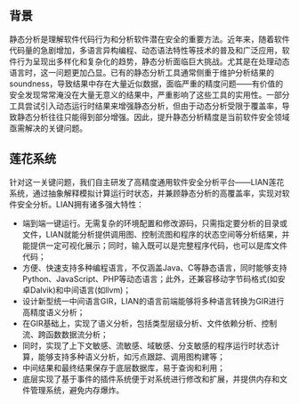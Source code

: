 ## **背景**

​		静态分析是理解软件代码行为和分析软件潜在安全的重要方法。近年来，随着软件代码量的急剧增加，多语言异构编程、动态语法特性等技术的普及和广泛应用，软件行为呈现出多样化和复杂化的趋势，静态分析面临巨大挑战。尤其是在处理动态语言时，这一问题更加凸显。已有的静态分析工具通常侧重于维护分析结果的 soundness，导致结果中存在大量近似数据，面临严重的精度问题——有价值的安全发现常常淹没在大量无意义的结果中，严重影响了这些工具的实用性。一部分工具尝试引入动态运行时结果来增强静态分析，但由于动态分析受限于覆盖率，导致静态分析往往只能得到部分增强。因此，提升静态分析精度是当前软件安全领域亟需解决的关键问题。

## **莲花系统**

​		针对这一关键问题，我们自主研发了高精度通用软件安全分析平台——LIAN莲花系统，通过抽象解释模拟计算运行时状态，并兼顾静态分析的高覆盖率，实现对软件安全分析。LIAN拥有诸多强大特性：

- 端到端一键运行。无需复杂的环境配置和修改源码，只需指定要分析的目录或文件，LIAN就能分析提供调用图、控制流图和程序的状态空间等分析结果，并能提供一定可视化展示；同时，输入既可以是完整程序代码，也可以是库文件代码；
- 方便、快速支持多种编程语言，不仅涵盖Java、C等静态语言，同时能够支持Python、JavaScript、PHP等动态语言；此外，还兼容移动字节码格式(如安卓Dalvik)和中间语言(如llvm)；
- 设计新型统一中间语言GIR，LIAN的语言前端能够将多种语言转换为GIR进行高精度语义分析；
- 在GIR基础上，实现了语义分析，包括类型层级分析、文件依赖分析、控制流、跨函数数据流分析；
- 同时，实现了上下文敏感、流敏感、域敏感、分支敏感的程序运行时状态计算，能够支持多种语义分析，如污点跟踪、调用图构建等；
- 中间结果和最终结果保存于底层数据库，易于查询和利用；
- 底层实现了基于事件的插件系统便于对系统进行修改和扩展，并提供内存和文件管理系统，避免内存爆炸。